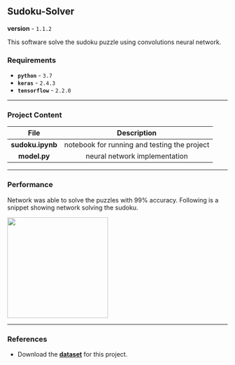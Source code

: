 ## Sudoku-Solver
**version** - `1.1.2`

This software solve the sudoku puzzle using convolutions neural network.

### Requirements

- **`python`** - `3.7`
- **`keras`** -  `2.4.3`
- **`tensorflow`** -  `2.2.0`

---
### Project Content


| File      | Description |
| :-----------: | :-----------: |
| **sudoku.ipynb** | notebook for running and testing the project |
| **model.py**   | neural network implementation |

---
### Performance

Network was able to solve the puzzles with 99% accuracy.
Following is a snippet showing network solving the sudoku.

<img src=result/result.png width="230">

---
### References

- Download the [**dataset**](https://www.kaggle.com/bryanpark/sudoku) for this project.

